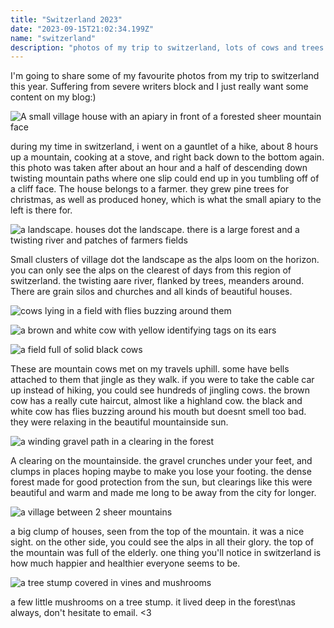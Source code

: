```yaml
---
title: "Switzerland 2023"
date: "2023-09-15T21:02:34.199Z"
name: "switzerland"
description: "photos of my trip to switzerland, lots of cows and trees to be seen here"
---
```


I'm going to share some of my favourite photos from my trip to switzerland this year. Suffering from severe writers block and I just really want some content on my blog:)

![A small village house with an apiary in front of a forested sheer mountain face](/article/switzerland/apiary.jpg)

during my time in switzerland, i went on a gauntlet of a hike, about 8 hours up a mountain, cooking at a stove, and right back down to the bottom again. this photo was taken after about an hour and a half of descending down twisting mountain paths where one slip could end up in you tumbling off of a cliff face. The house belongs to a farmer. they grew pine trees for christmas, as well as produced honey, which is what the small apiary to the left is there for.

![a landscape. houses dot the landscape. there is a large forest and a twisting river and patches of farmers fields](/article/switzerland/alps_horizon.jpg)

Small clusters of village dot the landscape as the alps loom on the horizon. you can only see the alps on the clearest of days from this region of switzerland. the twisting aare river, flanked by trees, meanders around. There are grain silos and churches and all kinds of beautiful houses.

![cows lying in a field with flies buzzing around them](/article/switzerland/black_cow.jpg)

![a brown and white cow with yellow identifying tags on its ears](/article/switzerland/brown_cow.jpg)

![a field full of solid black cows](/article/switzerland/more_black_cows.jpg)

These are mountain cows met on my travels uphill. some have bells attached to them that jingle as they walk. if you were to take the cable car up instead of hiking, you could see hundreds of jingling cows. the brown cow has a really cute haircut, almost like a highland cow. the black and white cow has flies buzzing around his mouth but doesnt smell too bad. they were relaxing in the beautiful mountainside sun.

![a winding gravel path in a clearing in the forest](/article/switzerland/forest_path.jpg)

A clearing on the mountainside. the gravel crunches under your feet, and clumps in places hoping maybe to make you lose your footing. the dense forest made for good protection from the sun, but clearings like this were beautiful and warm and made me long to be away from the city for longer.

![a village between 2 sheer mountains](/article/switzerland/mountain_village.jpg)

a big clump of houses, seen from the top of the mountain. it was a nice sight. on the other side, you could see the alps in all their glory. the top of the mountain was full of the elderly. one thing you'll notice in switzerland is how much happier and healthier everyone seems to be.

![a tree stump covered in vines and mushrooms](/article/switzerland/mushroom_trunk.jpg)

a few little mushrooms on a tree stump. it lived deep in the forest\nas always, don't hesitate to email. <3